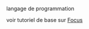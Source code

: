 langage de programmation

voir tutoriel de base sur [Focus](https://focus.univ-rennes1.fr/python1)

